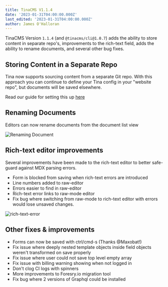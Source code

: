 ```yaml
---
title: TinaCMS V1.1.4
date: '2023-01-31T04:00:00.000Z'
last_edited: '2023-01-31T04:00:00.000Z'
author: James O'Halloran
---
```


TinaCMS Version `1.1.4` (and `@tinacms/cli@1.0.7`) adds the ability to store content in separate repo's, improvements to the rich-text field, adds the ability to rename documents, and several other bug fixes.

## Storing Content in a Separate Repo

Tina now supports sourcing content from a separate Git repo. With this approach you can continue to define your Tina config in your "website repo", but documents will be saved elsewhere.

Read our guide for setting this up [here](https://tina.io/guides/tinacms/separate-content-repo/guide/ "Separate Content Repo Guide")

## Renaming Documents

Editors can now rename documents from the document list view

![Renaming Document](http://res.cloudinary.com/forestry-demo/image/upload/v1675179770/Screen_Shot_2023-01-31_at_11.13.32_AM_jnw3qo.png "Renaming Document")

## Rich-text editor improvements

Several improvements have been made to the rich-text editor to better safe-guard against MDX parsing errors.

* Form is blocked from saving when rich-text errors are introduced
* Line numbers added to raw-editor
* Errors easier to find in raw-editor
* Rich-text error links to raw-mode editor
* Fix bug where switching from raw-mode to rich-text editor with errors would lose unsaved changes.

![rich-text-error](http://res.cloudinary.com/forestry-demo/image/upload/v1675180829/Screen_Shot_2023-01-26_at_10.53.16_AM_v4lfjo.png "rich-text-error")

## Other fixes & improvements

* Forms can now be saved with ctrl/cmd-s (Thanks @Maxobat!)
* Fix issue where deeply nested template objects inside field objects weren't transformed on save properly
* Fix issue where user could not save top level empty array
* Fix issue with billing warning showing when not logged in
* Don't clog CI logs with spinners
* More improvements to Foresry.io migration tool
* Fix bug where 2 versions of Graphql could be installed
